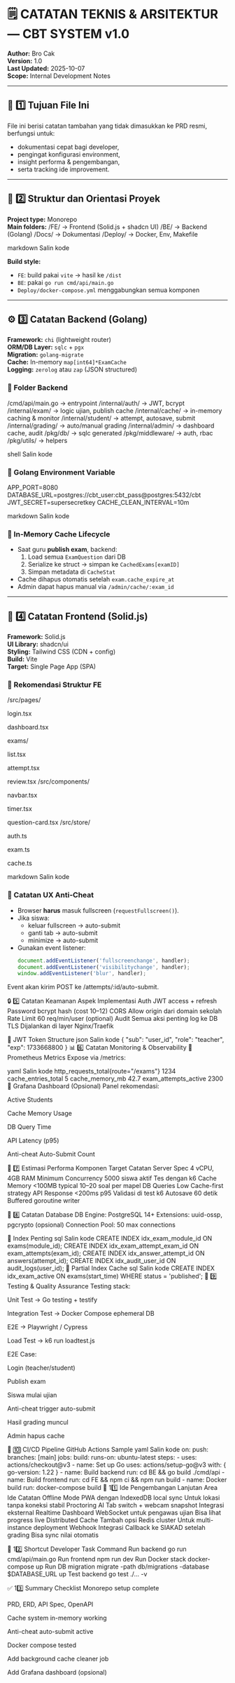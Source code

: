 # 🗒️ CATATAN TEKNIS & ARSITEKTUR — CBT SYSTEM v1.0
**Author:** Bro Cak  
**Version:** 1.0  
**Last Updated:** 2025-10-07  
**Scope:** Internal Development Notes  

---

## 📘 1️⃣ Tujuan File Ini
File ini berisi catatan tambahan yang tidak dimasukkan ke PRD resmi,
berfungsi untuk:
- dokumentasi cepat bagi developer,
- pengingat konfigurasi environment,
- insight performa & pengembangan,
- serta tracking ide improvement.

---

## 🧩 2️⃣ Struktur dan Orientasi Proyek

**Project type:** Monorepo  
**Main folders:**
/FE/ → Frontend (Solid.js + shadcn UI)
/BE/ → Backend (Golang)
/Docs/ → Dokumentasi
/Deploy/ → Docker, Env, Makefile

markdown
Salin kode

**Build style:**  
- `FE`: build pakai `vite` → hasil ke `/dist`
- `BE`: pakai `go run cmd/api/main.go`
- `Deploy/docker-compose.yml` menggabungkan semua komponen

---

## ⚙️ 3️⃣ Catatan Backend (Golang)

**Framework:** `chi` (lightweight router)  
**ORM/DB Layer:** `sqlc` + `pgx`  
**Migration:** `golang-migrate`  
**Cache:** In-memory `map[int64]*ExamCache`  
**Logging:** `zerolog` atau `zap` (JSON structured)

### 🔹 Folder Backend
/cmd/api/main.go → entrypoint
/internal/auth/ → JWT, bcrypt
/internal/exam/ → logic ujian, publish cache
/internal/cache/ → in-memory caching & monitor
/internal/student/ → attempt, autosave, submit
/internal/grading/ → auto/manual grading
/internal/admin/ → dashboard cache, audit
/pkg/db/ → sqlc generated
/pkg/middleware/ → auth, rbac
/pkg/utils/ → helpers

shell
Salin kode

### 🔹 Golang Environment Variable
APP_PORT=8080
DATABASE_URL=postgres://cbt_user:cbt_pass@postgres:5432/cbt
JWT_SECRET=supersecretkey
CACHE_CLEAN_INTERVAL=10m

markdown
Salin kode

### 🔹 In-Memory Cache Lifecycle
- Saat guru **publish exam**, backend:
  1. Load semua `ExamQuestion` dari DB
  2. Serialize ke struct → simpan ke `CachedExams[examID]`
  3. Simpan metadata di `CacheStat`
- Cache dihapus otomatis setelah `exam.cache_expire_at`
- Admin dapat hapus manual via `/admin/cache/:exam_id`

---

## 🧠 4️⃣ Catatan Frontend (Solid.js)

**Framework:** Solid.js  
**UI Library:** shadcn/ui  
**Styling:** Tailwind CSS (CDN + config)  
**Build:** Vite  
**Target:** Single Page App (SPA)

### 🔹 Rekomendasi Struktur FE
/src/pages/

login.tsx

dashboard.tsx

exams/

list.tsx

attempt.tsx

review.tsx
/src/components/

navbar.tsx

timer.tsx

question-card.tsx
/src/store/

auth.ts

exam.ts

cache.ts

markdown
Salin kode

### 🔹 Catatan UX Anti-Cheat
- Browser **harus** masuk fullscreen (`requestFullscreen()`).
- Jika siswa:
  - keluar fullscreen → auto-submit
  - ganti tab → auto-submit
  - minimize → auto-submit
- Gunakan event listener:
  ```ts
  document.addEventListener('fullscreenchange', handler);
  document.addEventListener('visibilitychange', handler);
  window.addEventListener('blur', handler);
Event akan kirim POST ke /attempts/:id/auto-submit.

🔒 5️⃣ Catatan Keamanan
Aspek	Implementasi
Auth	JWT access + refresh
Password	bcrypt hash (cost 10–12)
CORS	Allow origin dari domain sekolah
Rate Limit	60 req/min/user (optional)
Audit	Semua aksi penting log ke DB
TLS	Dijalankan di layer Nginx/Traefik

🔹 JWT Token Structure
json
Salin kode
{
  "sub": "user_id",
  "role": "teacher",
  "exp": 1733668800
}
📊 6️⃣ Catatan Monitoring & Observability
🔹 Prometheus Metrics
Expose via /metrics:

yaml
Salin kode
http_requests_total{route="/exams"} 1234
cache_entries_total 5
cache_memory_mb 42.7
exam_attempts_active 2300
🔹 Grafana Dashboard (Opsional)
Panel rekomendasi:

Active Students

Cache Memory Usage

DB Query Time

API Latency (p95)

Anti-cheat Auto-Submit Count

🧮 7️⃣ Estimasi Performa
Komponen	Target	Catatan
Server Spec	4 vCPU, 4GB RAM	Minimum
Concurrency	5000 siswa aktif	Tes dengan k6
Cache Memory	<100MB typical	10–20 soal per mapel
DB Queries	Low	Cache-first strategy
API Response	<200ms p95	Validasi di test k6
Autosave	60 detik	Buffered goroutine writer

🧱 8️⃣ Catatan Database
DB Engine: PostgreSQL 14+
Extensions: uuid-ossp, pgcrypto (opsional)
Connection Pool: 50 max connections

🔹 Index Penting
sql
Salin kode
CREATE INDEX idx_exam_module_id ON exams(module_id);
CREATE INDEX idx_exam_attempt_exam_id ON exam_attempts(exam_id);
CREATE INDEX idx_answer_attempt_id ON answers(attempt_id);
CREATE INDEX idx_audit_user_id ON audit_logs(user_id);
🔹 Partial Index Cache
sql
Salin kode
CREATE INDEX idx_exam_active
ON exams(start_time)
WHERE status = 'published';
🧰 9️⃣ Testing & Quality Assurance
Testing stack:

Unit Test → Go testing + testify

Integration Test → Docker Compose ephemeral DB

E2E → Playwright / Cypress

Load Test → k6 run loadtest.js

E2E Case:

Login (teacher/student)

Publish exam

Siswa mulai ujian

Anti-cheat trigger auto-submit

Hasil grading muncul

Admin hapus cache

🔁 🔟 CI/CD Pipeline
GitHub Actions Sample
yaml
Salin kode
on:
  push:
    branches: [main]
jobs:
  build:
    runs-on: ubuntu-latest
    steps:
      - uses: actions/checkout@v3
      - name: Set up Go
        uses: actions/setup-go@v3
        with: { go-version: 1.22 }
      - name: Build backend
        run: cd BE && go build ./cmd/api
      - name: Build frontend
        run: cd FE && npm ci && npm run build
      - name: Docker build
        run: docker-compose build
🧠 11️⃣ Ide Pengembangan Lanjutan
Area	Ide	Catatan
Offline Mode	PWA dengan IndexedDB local sync	Untuk lokasi tanpa koneksi stabil
Proctoring AI	Tab switch + webcam snapshot	Integrasi eksternal
Realtime Dashboard	WebSocket untuk pengawas ujian	Bisa lihat progress live
Distributed Cache	Tambah opsi Redis cluster	Untuk multi-instance deployment
Webhook Integrasi	Callback ke SIAKAD setelah grading	Bisa sync nilai otomatis

📎 12️⃣ Shortcut Developer
Task	Command
Run backend	go run cmd/api/main.go
Run frontend	npm run dev
Run Docker stack	docker-compose up
Run DB migration	migrate -path db/migrations -database $DATABASE_URL up
Test backend	go test ./... -v

✅ 13️⃣ Summary Checklist
 Monorepo setup complete

 PRD, ERD, API Spec, OpenAPI

 Cache system in-memory working

 Anti-cheat auto-submit active

 Docker compose tested

 Add background cache cleaner job

 Add Grafana dashboard (opsional)